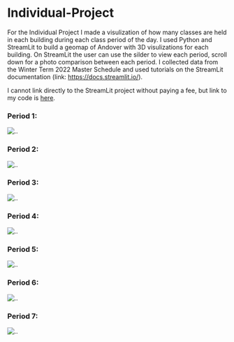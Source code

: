 # Individual-Project

For the Individual Project I made a visulization of how many classes are held in each building during each class period of the day. I used Python and StreamLit to build a geomap of Andover with 3D visulizations for each building. On StreamLit the user can use the silder to view each period, scroll down for a photo comparison between each period. I collected data from the Winter Term 2022 Master Schedule and used tutorials on the StreamLit documentation (link: https://docs.streamlit.io/). 

I cannot link directly to the StreamLit project without paying a fee, but link to my code is [here](https://github.com/natasha-muromceww/Individual-Project/blob/main/BuildingUsageVisualization.py). 

### Period 1:
![..](https://github.com/natasha-muromceww/Individual-Project/blob/main/PAPeriod1.png)

### Period 2: 
![..](https://github.com/natasha-muromceww/Individual-Project/blob/main/PAPeriod2.png)

### Period 3:
![..](https://github.com/natasha-muromceww/Individual-Project/blob/main/PAPeriod3.png)

### Period 4:
![..](https://github.com/natasha-muromceww/Individual-Project/blob/main/PAPeriod4.png)

### Period 5:
![..](https://github.com/natasha-muromceww/Individual-Project/blob/main/PAPeriod5.png)

### Period 6:
![..](https://github.com/natasha-muromceww/Individual-Project/blob/main/PAPeriod6.png)

### Period 7:
![..](https://github.com/natasha-muromceww/Individual-Project/blob/main/PAPeriod7.png) 
